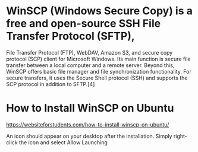 # WinSCP (Windows Secure Copy) is a free and open-source SSH File Transfer Protocol (SFTP), 
File Transfer Protocol (FTP), WebDAV, Amazon S3, and secure copy protocol (SCP) client for Microsoft Windows. Its main function is secure file transfer between a local computer and a remote server. Beyond this, WinSCP offers basic file manager and file synchronization functionality. For secure transfers, it uses the Secure Shell protocol (SSH) and supports the SCP protocol in addition to SFTP.[4]


# How to Install WinSCP on Ubuntu

https://websiteforstudents.com/how-to-install-winscp-on-ubuntu/

An icon should appear on your desktop after the installation. Simply right-click the icon and select Allow Launching